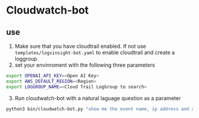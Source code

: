 # Cloudwatch-bot

## use

1. Make sure that you have cloudtrail enabled. If not use `templates/logsinsight-bot.yaml` to enable cloudtrail and create a loggroup
2. set your envinroment with the following three parameters
```bash
export OPENAI_API_KEY=<Open AI Key>
export AWS_DEFAULT_REGION=<Region>
export LOGGROUP_NAME=<Cloud Trail LogGroup to search>
```
3. Run cloudwatch-bot with a natural laguage question as a parameter
```bash
python3 bin/cloudwatch-bot.py "show me the event name, ip address and arn witha limit of 7 ->"
```